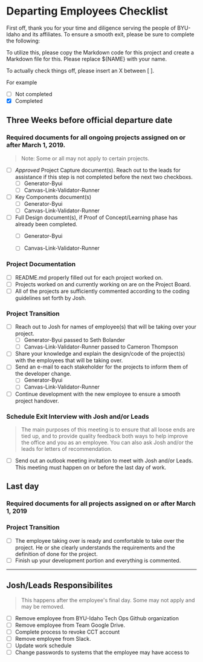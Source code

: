 # Departing Employees Checklist

First off, thank you for your time and diligence serving the people of BYU-Idaho and its affiliates. To ensure a smooth exit, please be sure to complete the following:

To utilize this, please copy the Markdown code for this project and create a Markdown file for this. Please replace ${NAME} with your name.

To actually check things off, please insert an X between [ ].

For example
- [ ] Not completed
- [X] Completed

## Three Weeks before official departure date

### Required documents for all ongoing projects assigned on or after March 1, 2019.

> Note: Some or all may not apply to certain projects.
<!-- Videotape a demo/explanation of projects that only runs ~1 or 2 times a semester>

<!-- Do this by project instead of documents -->
- [ ] *Approved* Project Capture document(s). Reach out to the leads for assistance if this step is not completed before the next two checkboxs.
    - [ ] Generator-Byui
    - [ ] Canvas-Link-Validator-Runner
- [ ] Key Components document(s)
    - [ ] Generator-Byui
    - [ ] Canvas-Link-Validator-Runner
- [ ] Full Design document(s), if Proof of Concept/Learning phase has already been completed.
    - [ ] Generator-Byui
    - [ ] Canvas-Link-Validator-Runner


### Project Documentation
- [ ] README.md properly filled out for each project worked on.
- [ ] Projects worked on and currently working on are on the Project Board.
- [ ] All of the projects are sufficiently commented according to the coding guidelines set forth by Josh.

### Project Transition
- [ ] Reach out to Josh for names of employee(s) that will be taking over your project.
    - [ ] Generator-Byui passed to Seth Bolander
    - [ ] Canvas-Link-Validator-Runner passed to Cameron Thompson

- [ ] Share your knowledge and explain the design/code of the project(s) with the employees that will be taking over. 
- [ ] Send an e-mail to each stakeholder for the projects to inform them of the developer change.
    - [ ] Generator-Byui
    - [ ] Canvas-Link-Validator-Runner
- [ ] Continue development with the new employee to ensure a smooth project handover.

### Schedule Exit Interview with Josh and/or Leads

> The main purposes of this meeting is to ensure that all loose ends are tied up, and to provide quality feedback both ways to help improve the office and you as an employee. You can also ask Josh and/or the leads for letters of recommendation. 

- [ ] Send out an outlook meeting invitation to meet with Josh and/or Leads. This meeting must happen on or before the last day of work.

## Last day

### Required documents for all projects assigned on or after March 1, 2019

### Project Transition
- [ ] The employee taking over is ready and comfortable to take over the project. He or she clearly understands the requirements and the definition of done for the project.
- [ ] Finish up your development portion and everything is commented.

-----------------------

## Josh/Leads Responsibilites
> This happens after the employee's final day. Some may not apply and may be removed.

- [ ] Remove employee from BYU-Idaho Tech Ops Github organization
- [ ] Remove employee from Team Google Drive.
- [ ] Complete process to revoke CCT account 
- [ ] Remove employee from Slack.
- [ ] Update work schedule
- [ ] Change passwords to systems that the employee may have access to
<!-- Pluralsight, tech ops admin roles, visual studio license, roles for TFS, toolbox, workday -->

<!-- Hiring/Exit checklist -- enter/undo checklist --- ryan's idea --> 
